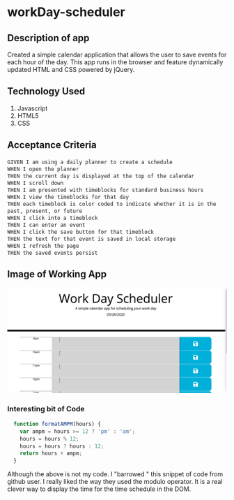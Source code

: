 # workDay-scheduler

## Description of app
Created a simple calendar application that allows the user to save events for each hour of the day. This app runs in the browser and feature dynamically updated HTML and CSS powered by jQuery.


## Technology Used

1. Javascript
2. HTML5
3. CSS

## Acceptance Criteria

```
GIVEN I am using a daily planner to create a schedule
WHEN I open the planner
THEN the current day is displayed at the top of the calendar
WHEN I scroll down
THEN I am presented with timeblocks for standard business hours
WHEN I view the timeblocks for that day
THEN each timeblock is color coded to indicate whether it is in the past, present, or future
WHEN I click into a timeblock
THEN I can enter an event
WHEN I click the save button for that timeblock
THEN the text for that event is saved in local storage
WHEN I refresh the page
THEN the saved events persist
```

## Image of Working App
![image of working app](./images/picOfApp.png)


### Interesting bit of Code
```javascript
  function formatAMPM(hours) {
    var ampm = hours >= 12 ? 'pm' : 'am';
    hours = hours % 12;
    hours = hours ? hours : 12;
    return hours + ampm;
  }
```
Although the above is not my code. I "barrowed " this snippet of code from github user.
I really liked the way they used the modulo operator. It is a real clever way to display the time for the time 
schedule in the DOM. 

